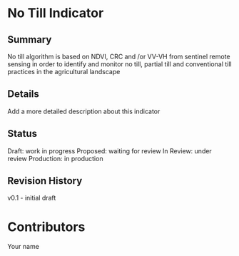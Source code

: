 # No Till Indicator
## Summary
<!-- Add a one or two sentence to describe this indicator -->
No till algorithm is based on NDVI, CRC and /or VV-VH from sentinel remote sensing in order to identify and monitor no till, partial till and conventional till practices in the agricultural landscape

## Details
<!-- Add a more detailed description about this indicator -->
Add a more detailed description about this indicator

## Status
<!-- Choose one of the following Draft | Proposed | In Review | Production -->
Draft: work in progress
Proposed: waiting for review 
In Review: under review
Production: in production

## Revision History
v0.1 - initial draft

# Contributors
Your name

